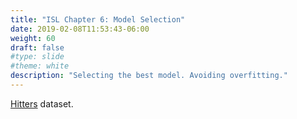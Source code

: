 ```yaml
---
title: "ISL Chapter 6: Model Selection"
date: 2019-02-08T11:53:43-06:00
weight: 60
draft: false
#type: slide
#theme: white
description: "Selecting the best model. Avoiding overfitting."
---
```


[Hitters](http://vincentarelbundock.github.io/Rdatasets/csv/ISLR/Hitters.csv)
dataset.

